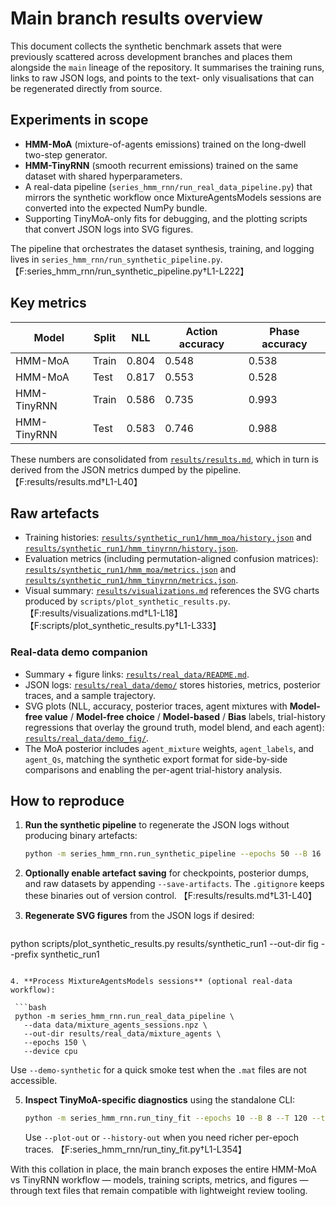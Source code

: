 # Main branch results overview

This document collects the synthetic benchmark assets that were previously scattered across development branches and places them
alongside the `main` lineage of the repository. It summarises the training runs, links to raw JSON logs, and points to the text-
only visualisations that can be regenerated directly from source.

## Experiments in scope

- **HMM-MoA** (mixture-of-agents emissions) trained on the long-dwell two-step generator.
- **HMM-TinyRNN** (smooth recurrent emissions) trained on the same dataset with shared hyperparameters.
- A real-data pipeline (`series_hmm_rnn/run_real_data_pipeline.py`) that mirrors the synthetic workflow once MixtureAgentsModels
  sessions are converted into the expected NumPy bundle.
- Supporting TinyMoA-only fits for debugging, and the plotting scripts that convert JSON logs into SVG figures.

The pipeline that orchestrates the dataset synthesis, training, and logging lives in
`series_hmm_rnn/run_synthetic_pipeline.py`. 【F:series_hmm_rnn/run_synthetic_pipeline.py†L1-L222】

## Key metrics

| Model | Split | NLL | Action accuracy | Phase accuracy |
| --- | --- | --- | --- | --- |
| HMM-MoA | Train | 0.804 | 0.548 | 0.538 |
| HMM-MoA | Test | 0.817 | 0.553 | 0.528 |
| HMM-TinyRNN | Train | 0.586 | 0.735 | 0.993 |
| HMM-TinyRNN | Test | 0.583 | 0.746 | 0.988 |

These numbers are consolidated from [`results/results.md`](results/results.md), which in turn is derived from the JSON metrics
dumped by the pipeline. 【F:results/results.md†L1-L40】

## Raw artefacts

- Training histories: [`results/synthetic_run1/hmm_moa/history.json`](results/synthetic_run1/hmm_moa/history.json) and
  [`results/synthetic_run1/hmm_tinyrnn/history.json`](results/synthetic_run1/hmm_tinyrnn/history.json).
- Evaluation metrics (including permutation-aligned confusion matrices):
  [`results/synthetic_run1/hmm_moa/metrics.json`](results/synthetic_run1/hmm_moa/metrics.json) and
  [`results/synthetic_run1/hmm_tinyrnn/metrics.json`](results/synthetic_run1/hmm_tinyrnn/metrics.json).
- Visual summary: [`results/visualizations.md`](results/visualizations.md) references the SVG charts produced by
  `scripts/plot_synthetic_results.py`. 【F:results/visualizations.md†L1-L18】【F:scripts/plot_synthetic_results.py†L1-L333】

### Real-data demo companion

- Summary + figure links: [`results/real_data/README.md`](results/real_data/README.md).
- JSON logs: [`results/real_data/demo/`](results/real_data/demo/) stores histories, metrics, posterior traces, and a sample
  trajectory.
- SVG plots (NLL, accuracy, posterior traces, agent mixtures with **Model-free value** / **Model-free choice** / **Model-based** / **Bias** labels, trial-history regressions that overlay the ground truth, model blend, and each agent):
  [`results/real_data/demo_fig/`](results/real_data/demo_fig/).
- The MoA posterior includes `agent_mixture` weights, `agent_labels`, and `agent_Qs`, matching the
  synthetic export format for side-by-side comparisons and enabling the per-agent trial-history analysis.

## How to reproduce

1. **Run the synthetic pipeline** to regenerate the JSON logs without producing binary artefacts:

   ```bash
   python -m series_hmm_rnn.run_synthetic_pipeline --epochs 50 --B 16 --T 200 --out-dir results/synthetic_run1 --device cpu
   ```

2. **Optionally enable artefact saving** for checkpoints, posterior dumps, and raw datasets by appending `--save-artifacts`. The
   `.gitignore` keeps these binaries out of version control. 【F:results/results.md†L31-L40】

3. **Regenerate SVG figures** from the JSON logs if desired:

   ```bash
 python scripts/plot_synthetic_results.py results/synthetic_run1 --out-dir fig --prefix synthetic_run1
  ```

4. **Process MixtureAgentsModels sessions** (optional real-data workflow):

   ```bash
   python -m series_hmm_rnn.run_real_data_pipeline \
     --data data/mixture_agents_sessions.npz \
     --out-dir results/real_data/mixture_agents \
     --epochs 150 \
     --device cpu
   ```

   Use `--demo-synthetic` for a quick smoke test when the `.mat` files are not
   accessible.

5. **Inspect TinyMoA-specific diagnostics** using the standalone CLI:

   ```bash
   python -m series_hmm_rnn.run_tiny_fit --epochs 10 --B 8 --T 120 --trace-out '' --device cpu
   ```

   Use `--plot-out` or `--history-out` when you need richer per-epoch traces. 【F:series_hmm_rnn/run_tiny_fit.py†L1-L354】

With this collation in place, the main branch exposes the entire HMM-MoA vs TinyRNN workflow — models, training scripts, metrics,
and figures — through text files that remain compatible with lightweight review tooling.
